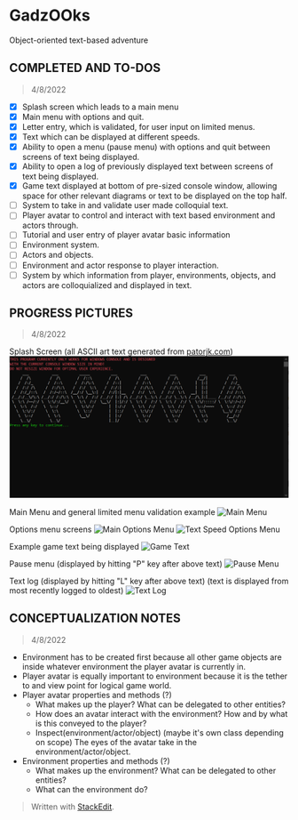 

# GadzOOks
Object-oriented text-based adventure

## COMPLETED AND TO-DOS
> 4/8/2022
 - [X] Splash screen which leads to a main menu
 - [X] Main menu with options and quit.
 - [X] Letter entry, which is validated, for user input on limited menus.
 - [X] Text which can be displayed at different speeds.
 - [X] Ability to open a menu (pause menu) with options and quit between screens of text being displayed.
 - [X] Ability to open a log of previously displayed text between screens of text being displayed.
 - [X] Game text displayed at bottom of pre-sized console window, allowing space for other relevant diagrams or text to be displayed on the top half.
 - [ ] System to take in and validate user made colloquial text.
 - [ ] Player avatar to control and interact with text based environment and actors through.
 - [ ] Tutorial and user entry of player avatar basic information
 - [ ] Environment system.
 - [ ] Actors and objects.
 - [ ] Environment and actor response to player interaction.
 - [ ] System by which information from player, environments, objects, and actors are colloquialized and displayed in text.

## PROGRESS PICTURES

>4/8/2022

Splash Screen (all ASCII art text generated from [patorjk.com](https://patorjk.com/software/taag/#p=display&f=Big&t=))
![Splash Screen](/Images/SplashScreen.png)

Main Menu and general limited menu validation example
![Main Menu](https://cdn.discordapp.com/attachments/961987111941181601/961989177040326726/unknown.png)

Options menu screens
![Main Options Menu](https://cdn.discordapp.com/attachments/961987111941181601/961990282113581097/unknown.png)
![Text Speed Options Menu](https://cdn.discordapp.com/attachments/961987111941181601/961990866279485470/unknown.png)

Example game text being displayed
![Game Text](https://cdn.discordapp.com/attachments/961987111941181601/961991613985484830/unknown.png)

Pause menu (displayed by hitting "P" key after above text)
![Pause Menu](https://cdn.discordapp.com/attachments/961987111941181601/962048307604095067/unknown.png)

Text log (displayed by hitting "L" key after above text)
(text is displayed from most recently logged to oldest)
![Text Log](https://cdn.discordapp.com/attachments/961987111941181601/962048925412511784/unknown.png)

## CONCEPTUALIZATION NOTES

>4/8/2022

 - Environment has to be created first because all other game objects are inside whatever environment the player avatar is currently in.
 - Player avatar is equally important to environment because it is the tether to and view point for logical game world.
 - Player avatar properties and methods (?)
	 - What makes up the player? What can be delegated to other entities?
	 - How does an avatar interact with the environment? How and by what is this conveyed to the player?
	 - Inspect(environment/actor/object) (maybe it's own class depending on scope) The eyes of the avatar take in the environment/actor/object.
 - Environment properties and methods (?)
	 - What makes up the environment? What can be delegated to other entities?
	 - What can the environment do?

> Written with [StackEdit](https://stackedit.io/).
